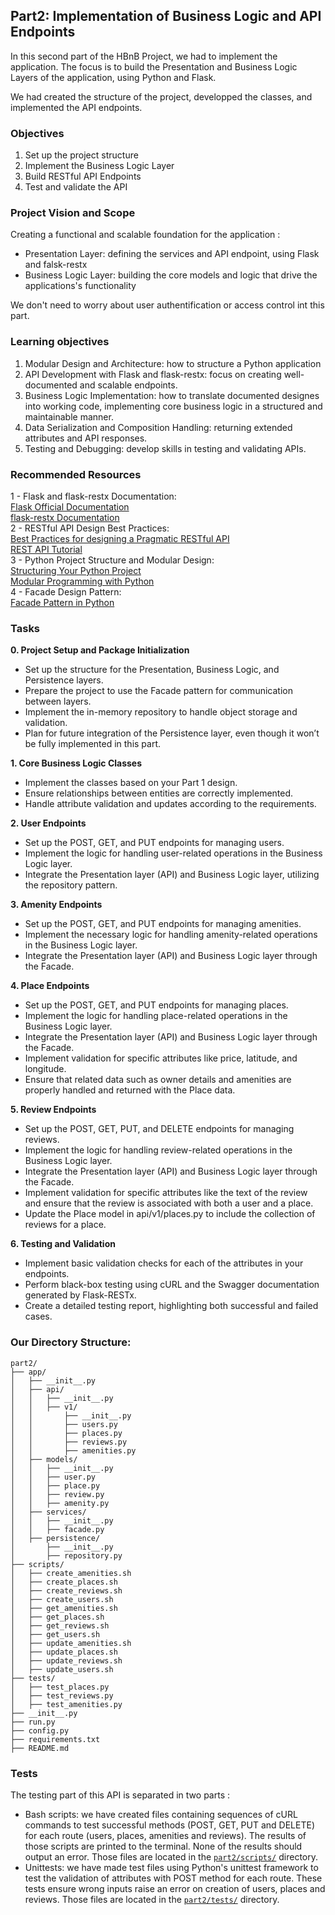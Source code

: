 ## **Part2: Implementation of Business Logic and API Endpoints**  

In this second part of the HBnB Project, we had to implement the application. The focus is to build the Presentation and Business Logic Layers of the application, using Python and Flask.

We had created the structure of the project, developped the classes, and implemented the API endpoints.  

### **Objectives**
1. Set up the project structure  
2. Implement the Business Logic Layer  
3. Build RESTful API Endpoints  
4. Test and validate the API  

### **Project Vision and Scope**
Creating a functional and scalable foundation for the application :  
- Presentation Layer: defining the services and API endpoint, using Flask and falsk-restx
- Business Logic Layer: building the core models and logic that drive the applications's functionality  

We don't need to worry about user authentification or access control int this part.  

### **Learning objectives**
1. Modular Design and Architecture: how to structure a Python application  
2. API Development with Flask and flask-restx: focus on creating well-documented and scalable endpoints.
3. Business Logic Implementation: how to translate documented designes into working code, implementing core business logic in a structured and maintainable manner.  
4. Data Serialization and Composition Handling: returning extended attributes and API responses.  
5. Testing and Debugging: develop skills in testing and validating APIs.  

### **Recommended Resources**
1 - Flask and flask-restx Documentation:  
[Flask Official Documentation](https://flask.palletsprojects.com/en/stable/)  
[flask-restx Documentation](https://flask-restx.readthedocs.io/en/latest/)  
2 - RESTful API Design Best Practices:  
[Best Practices for designing a Pragmatic RESTful API](https://www.vinaysahni.com/best-practices-for-a-pragmatic-restful-api)  
[REST API Tutorial](https://restfulapi.net/)  
3 - Python Project Structure and Modular Design:  
[Structuring Your Python Project](https://docs.python-guide.org/writing/structure/)  
[Modular Programming with Python](https://realpython.com/python-modules-packages/)  
4 - Facade Design Pattern:  
[Facade Pattern in Python](https://refactoring.guru/design-patterns/facade/python/example)  

### **Tasks**  
****0. Project Setup and Package Initialization****  
- Set up the structure for the Presentation, Business Logic, and Persistence layers.
- Prepare the project to use the Facade pattern for communication between layers.
- Implement the in-memory repository to handle object storage and validation.
- Plan for future integration of the Persistence layer, even though it won’t be fully implemented in this part.  

****1. Core Business Logic Classes****  
- Implement the classes based on your Part 1 design.
- Ensure relationships between entities are correctly implemented.
- Handle attribute validation and updates according to the requirements.  

****2. User Endpoints****  
- Set up the POST, GET, and PUT endpoints for managing users.
- Implement the logic for handling user-related operations in the Business Logic layer.
- Integrate the Presentation layer (API) and Business Logic layer, utilizing the repository pattern.  

****3. Amenity Endpoints****  
- Set up the POST, GET, and PUT endpoints for managing amenities.
- Implement the necessary logic for handling amenity-related operations in the Business Logic layer.
- Integrate the Presentation layer (API) and Business Logic layer through the Facade.  

****4. Place Endpoints****
- Set up the POST, GET, and PUT endpoints for managing places.
- Implement the logic for handling place-related operations in the Business Logic layer.
- Integrate the Presentation layer (API) and Business Logic layer through the Facade.
- Implement validation for specific attributes like price, latitude, and longitude.
- Ensure that related data such as owner details and amenities are properly handled and returned with the Place data.  

****5. Review Endpoints****  
- Set up the POST, GET, PUT, and DELETE endpoints for managing reviews.
- Implement the logic for handling review-related operations in the Business Logic layer.
- Integrate the Presentation layer (API) and Business Logic layer through the Facade.
- Implement validation for specific attributes like the text of the review and ensure that the review is associated with both a user and a place.
- Update the Place model in api/v1/places.py to include the collection of reviews for a place.  

****6. Testing and Validation****  
- Implement basic validation checks for each of the attributes in your endpoints.
- Perform black-box testing using cURL and the Swagger documentation generated by Flask-RESTx.
- Create a detailed testing report, highlighting both successful and failed cases.  

### Our Directory Structure:  
```
part2/  
├── app/  
│   ├── __init__.py  
│   ├── api/  
│   │   ├── __init__.py  
│   │   ├── v1/  
│   │       ├── __init__.py  
│   │       ├── users.py  
│   │       ├── places.py  
│   │       ├── reviews.py  
│   │       ├── amenities.py  
│   ├── models/  
│   │   ├── __init__.py  
│   │   ├── user.py  
│   │   ├── place.py  
│   │   ├── review.py  
│   │   ├── amenity.py  
│   ├── services/  
│   │   ├── __init__.py  
│   │   ├── facade.py  
│   ├── persistence/  
│       ├── __init__.py  
│       ├── repository.py  
├── scripts/
│   ├── create_amenities.sh
│   ├── create_places.sh
│   ├── create_reviews.sh
│   ├── create_users.sh
│   ├── get_amenities.sh
│   ├── get_places.sh
│   ├── get_reviews.sh
│   ├── get_users.sh
│   ├── update_amenities.sh
│   ├── update_places.sh
│   ├── update_reviews.sh
│   ├── update_users.sh
├── tests/
│   ├── test_places.py
│   ├── test_reviews.py
│   ├── test_amenities.py
├── __init__.py 
├── run.py  
├── config.py  
├── requirements.txt  
├── README.md
```  

### **Tests**  
The testing part of this API is separated in two parts :  
- Bash scripts: we have created files containing sequences of cURL commands to test successful methods (POST, GET, PUT and DELETE) for each route (users, places, amenities and reviews). The results of those scripts are printed to the terminal. None of the results should output an error.  Those files are located in the [`part2/scripts/`](https://github.com/Mornac/holbertonschool-hbnb/tree/main/part2/scripts) directory.  
- Unittests: we have made test files using Python's unittest framework to test the validation of attributes with POST method for each route. These tests ensure wrong inputs raise an error on creation of users, places and reviews. Those files are located in the [`part2/tests/`](https://github.com/Mornac/holbertonschool-hbnb/tree/main/part2/tests) directory.  
